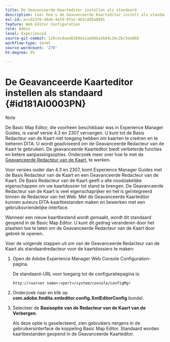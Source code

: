 ```yaml
---
title: De Geavanceerde Kaarteditor instellen als standaard
description: Leer hoe u de Geavanceerde Kaarteditor instelt als standaard
exl-id: ecc023f6-48eb-4afd-97a2-4b3cdd5a8991
feature: Web Editor Configuration
role: Admin
level: Experienced
source-git-commit: 126cecdaa481b9da1add4ba3664c26c2bc5da068
workflow-type: tm+mt
source-wordcount: '270'
ht-degree: 0%

---
```


# De Geavanceerde Kaarteditor instellen als standaard {#id181AI0003PN}

>[!NOTE]
>
> De Basic Map Editor, die voorheen beschikbaar was in Experience Manager Guides, is vanaf versie 4.3 en 2307 vervangen. U kunt tot de Basis Redacteur van de Kaart niet toegang hebben om kaarten te creëren en te beheren DITA.
>U wordt geadviseerd om de Geavanceerde Redacteur van de Kaart te gebruiken. De geavanceerde Kaarteditor biedt verbeterde functies en betere aanpassingsopties. Onderzoek meer over hoe te met de [&#x200B; Geavanceerde Redacteur van de Kaart &#x200B;](../user-guide/map-editor-advanced-map-editor.md) te werken.

Voor versies ouder dan 4.3 en 2307, komt Experience Manager Guides met de Basis Redacteur van de Kaart en een Geavanceerde Redacteur van de Kaart. De Basis Redacteur van de Kaart geeft u alle noodzakelijke eigenschappen om uw kaartdossier tot stand te brengen. De Geavanceerde Redacteur van de Kaart is veel eigenschaprijker en het is geïntegreerd binnen de Redacteur van het Web. Met de Geavanceerde Kaarteditor kunnen auteurs DITA-kaartbestanden maken en bewerken met een gebruiksvriendelijke interface.

Wanneer een nieuw kaartbestand wordt gemaakt, wordt dit standaard geopend in de Basic Map Editor. U kunt dit gedrag veranderen door het plaatsen toe te laten om de Geavanceerde Redacteur van de Kaart door gebrek te openen.

Voer de volgende stappen uit om van de Geavanceerde Redacteur van de Kaart als standaardredacteur voor de kaartdossiers te maken:

1. Open de Adobe Experience Manager Web Console Configuration-pagina.

   De standaard-URL voor toegang tot de configuratiepagina is:

   ```http
   http://<server name>:<port>/system/console/configMgr
   ```

1. Onderzoek naar en klik op **com.adobe.fmdita.xmleditor.config.XmlEditorConfig** bundel.

1. Selecteer de **Basisoptie van de Redacteur van de Kaart van de Verbergen**.

   Als deze optie is geselecteerd, zien gebruikers nergens in de gebruikersinterface de koppeling Basic Map Editor. Standaard worden kaartbestanden geopend in de Geavanceerde Kaarteditor.
